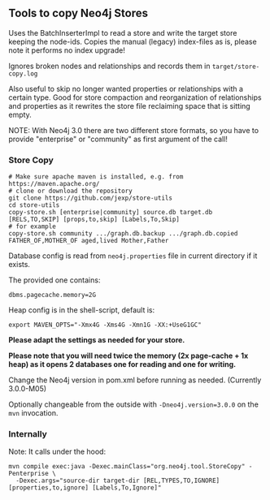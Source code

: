 ## Tools to copy Neo4j Stores

Uses the BatchInserterImpl to read a store and write the target store keeping the node-ids.
Copies the manual (legacy) index-files as is, please note it performs no index upgrade!

Ignores broken nodes and relationships and records them in `target/store-copy.log`

Also useful to skip no longer wanted properties or relationships with a certain type.
Good for store compaction and reorganization of relationships and properties as
it rewrites the store file reclaiming space that is sitting empty.

NOTE: With Neo4j 3.0 there are two different store formats, so you have to provide "enterprise" or "community" as first argument of the call!

### Store Copy

    # Make sure apache maven is installed, e.g. from https://maven.apache.org/
    # clone or download the repository
    git clone https://github.com/jexp/store-utils
    cd store-utils
    copy-store.sh [enterprise|community] source.db target.db [RELS,TO,SKIP] [props,to,skip] [Labels,To,Skip]
    # for example
    copy-store.sh community .../graph.db.backup .../graph.db.copied FATHER_OF,MOTHER_OF aged,lived Mother,Father

Database config is read from `neo4j.properties` file in current directory if it exists.

The provided one contains:

    dbms.pagecache.memory=2G

Heap config is in the shell-script, default is:

    export MAVEN_OPTS="-Xmx4G -Xms4G -Xmn1G -XX:+UseG1GC"

**Please adapt the settings as needed for your store.**

**Please note that you will need twice the memory (2x page-cache + 1x heap) as it opens 2 databases one for reading and one for writing.**

Change the Neo4j version in pom.xml before running as needed. (Currently 3.0.0-M05)

Optionally changeable from the outside with `-Dneo4j.version=3.0.0` on the `mvn` invocation.

### Internally

Note: It calls under the hood:

    mvn compile exec:java -Dexec.mainClass="org.neo4j.tool.StoreCopy" -Penterprise \
      -Dexec.args="source-dir target-dir [REL,TYPES,TO,IGNORE] [properties,to,ignore] [Labels,To,Ignore]"

